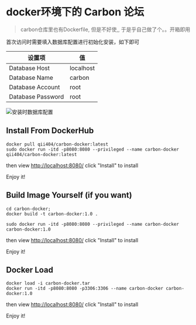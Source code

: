 # docker环境下的 Carbon 论坛

> carbon仓库里也有Dockerfile, 但是不好使,, 于是乎自己做了个。。开箱即用



首次访问时需要填入数据库配置进行初始化安装，如下即可

|设置项|值|
|--|--|
|Database Host|localhost|
|Database Name|carbon|
|Database Account|root|
|Database Password|root|

![安装时数据库配置](https://imgup.qii404.me/71405cably1fmpbanzj4ej20jc0g00tr.jpg)



## Install From DockerHub

```
docker pull qii404/carbon-docker:latest
sudo docker run -itd -p8080:8080 --privileged --name carbon-docker qii404/carbon-docker:latest
```

then view [http://localhost:8080/](http://localhost:8080/) click "Install" to install

Enjoy it!



## Build Image Yourself (if you want)

```
cd carbon-docker;
docker build -t carbon-docker:1.0 .

sudo docker run -itd -p8080:8080 --privileged --name carbon-docker carbon-docker:1.0
```

then view [http://localhost:8080/](http://localhost:8080/) click "Install" to install

Enjoy it!



## Docker Load

```
docker load -i carbon-docker.tar
docker run -itd -p8080:8080 -p3306:3306 --name carbon-docker carbon-docker:1.0
```

then view [http://localhost:8080/](http://localhost:8080/) click "Install" to install

Enjoy it!
